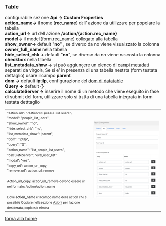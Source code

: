 ### Table
configurabile sezione **Api → Custom Properties**  
**action_name→** il nome (**rec_name**) dell’ azione da utilizzare per popolare la tabella  
**action_url→** url dell azione  **/action/{action.rec_name}**  
**model→** il model (form.rec_name) collegato alla tabella   
**show_owner→** default "**no**" , se diverso da no viene visualizzato la colonna **owner_full_name** nella tabella   
**hide_select_chk →** default "**no**", se diverso da no viene nascosta la colonna **checkbox** nella tabella   
**list_metadata_show →** si può aggiungere un elenco di [campi metadati](../../base.md#metadati) separati da virgola, Se si e’ in presenza di una tabella nestata (form testata dettaglio) usare il campo **parent**  
**dom →** default **iptilp**, configurazione del [dom di datatable](https://datatables.net/reference/option/dom "dom di datatable")  
**Query →** default **{}**   
**calculateServer →** inserire il nome di un metodo che viene eseguito in fase di submit del form, utilizzare solo si tratta di una tabella integrata in form  testata detttaglio  

<table>
  <tr >
	<td valign=top>
		<font size = 1>"action_url": "/action/list_people_list_users",<br>
		"model": "people_list_users",<br>
		"show_owner": "no",<br>
		"hide_select_chk": "no",<br>
		"list_metadata_show": "parent",<br>
		"dom": "iptilp",<br>
		"query": "{}",<br>
		"action_name": "list_people_list_users",<br>
		"calculateServer": "eval_user_list"<br>
		"modal": "yes",<br>
		"copy_url":  action_url_copy,<br>
		"remove_url":  action_url_remove <br> <br>
		Action_url_copy, action_url_remove devono essere url nel formato:
		/action/action_name <br> <br>
		Dove <b>action_name</b> e’ il campo name della action che e’ possibile 
		Copiare nella sezione <a href = ../../struttura_del_progetto/azioni.md>Azioni</a href> per l’azione desiderata, copia e/o elimina</font>
	</td>
	<td>
  	<img src="../../../img/componenti/data/table_img1.png" alt="Panel">
	</td>
  </tr>
</table>

[torna alla home](../../index.md)
